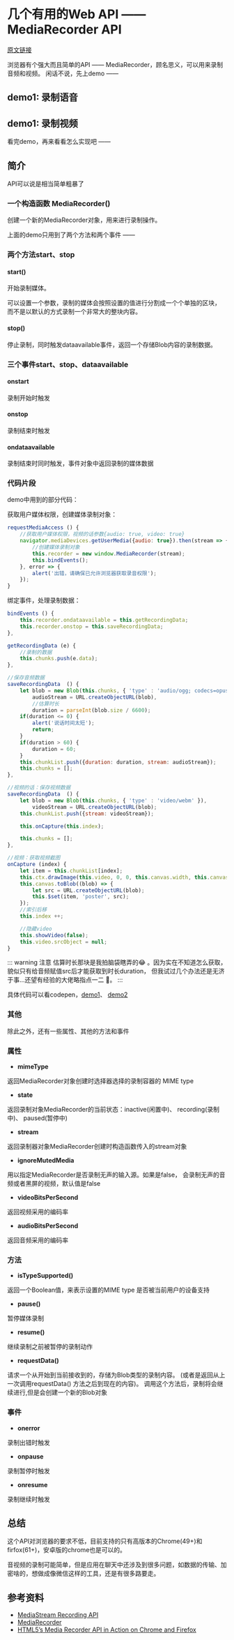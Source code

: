 # 几个有用的Web API —— MediaRecorder API

[原文链接](https://denzel.netlify.com/js/useful_webapis_mediarecorder.html?_=4535626519096512)

浏览器有个强大而且简单的API —— MediaRecorder，顾名思义，可以用来录制音频和视频。
闲话不说，先上demo ——

## demo1: 录制语音

<Recorder-Demo1/>

<show-in-codepen href="https://codepen.io/_tianxia/pen/JayxoG"></show-in-codepen>

## demo1: 录制视频

<Recorder-Demo2/>

<show-in-codepen href="https://codepen.io/_tianxia/pen/gdxqao"></show-in-codepen>

看完demo，再来看看怎么实现吧 ——

## 简介
API可以说是相当简单粗暴了

### 一个构造函数 MediaRecorder()
创建一个新的MediaRecorder对象，用来进行录制操作。


上面的demo只用到了两个方法和两个事件 ——

### 两个方法start、stop

#### start()

开始录制媒体。

可以设置一个参数，录制的媒体会按照设置的值进行分割成一个个单独的区块， 而不是以默认的方式录制一个非常大的整块内容。
#### stop()

停止录制，同时触发dataavailable事件，返回一个存储Blob内容的录制数据。

### 三个事件start、stop、dataavailable

#### onstart

录制开始时触发

#### onstop

录制结束时触发

#### ondataavailable

录制结束时同时触发，事件对象中返回录制的媒体数据

### 代码片段

demo中用到的部分代码：

获取用户媒体权限，创建媒体录制对象：
```js
requestMediaAccess () {
	//获取用户媒体权限，视频的话参数{audio: true, video: true}
    navigator.mediaDevices.getUserMedia({audio: true}).then(stream => {
    	//创建媒体录制对象
        this.recorder = new window.MediaRecorder(stream);
        this.bindEvents();
    }, error => {
        alert('出错，请确保已允许浏览器获取录音权限');
    });
}
```

绑定事件，处理录制数据：
```js
bindEvents () {
    this.recorder.ondataavailable = this.getRecordingData;
    this.recorder.onstop = this.saveRecordingData;
},

getRecordingData (e) {
	//录制的数据
    this.chunks.push(e.data);
},

//保存音频数据
saveRecordingData  () {
    let blob = new Blob(this.chunks, { 'type' : 'audio/ogg; codecs=opus' }),
        audioStream = URL.createObjectURL(blob),
        //估算时长
        duration = parseInt(blob.size / 6600);
    if(duration <= 0) {
        alert('说话时间太短');
        return;
    }
    if(duration > 60) {
        duration = 60;
    }
    this.chunkList.push({duration: duration, stream: audioStream});
    this.chunks = [];
},

//视频的话：保存视频数据
saveRecordingData  () {
    let blob = new Blob(this.chunks, { 'type' : 'video/webm' }),
        videoStream = URL.createObjectURL(blob);
    this.chunkList.push({stream: videoStream});

    this.onCapture(this.index);        

    this.chunks = [];
},

//视频：获取视频截图
onCapture (index) {
    let item = this.chunkList[index];
    this.ctx.drawImage(this.video, 0, 0, this.canvas.width, this.canvas.height);
    this.canvas.toBlob((blob) => {
        let src = URL.createObjectURL(blob);
        this.$set(item, 'poster', src);
    });
    //索引后移
    this.index ++;

    //隐藏video
    this.showVideo(false);
    this.video.srcObject = null;
}
```

::: warning 注意
估算时长那块是我拍脑袋瞎弄的😂 。因为实在不知道怎么获取，貌似只有给音频赋值src后才能获取到时长duration，
但我试过几个办法还是无济于事...还望有经验的大佬略指点一二 🙏。
:::

具体代码可以看codepen，[demo1](https://codepen.io/_tianxia/pen/JayxoG)、 [demo2](https://codepen.io/_tianxia/pen/gdxqao)

### 其他
除此之外，还有一些属性、其他的方法和事件

### 属性
- **mimeType**

返回MediaRecorder对象创建时选择器选择的录制容器的 MIME type 

- **state**

返回录制对象MediaRecorder的当前状态：inactive(闲置中)、 recording(录制中)、 paused(暂停中)

- **stream**

返回录制器对象MediaRecorder创建时构造函数传入的stream对象

- **ignoreMutedMedia**

用以指定MediaRecorder是否录制无声的输入源。如果是false， 会录制无声的音频或者黑屏的视频，默认值是false

- **videoBitsPerSecond**

返回视频采用的编码率

- **audioBitsPerSecond**

返回音频采用的编码率

### 方法
- **isTypeSupported()**

返回一个Boolean值，来表示设置的MIME type 是否被当前用户的设备支持

- **pause()**

暂停媒体录制

- **resume()**

继续录制之前被暂停的录制动作

- **requestData()**

请求一个从开始到当前接收到的，存储为Blob类型的录制内容。
(或者是返回从上一次调用requestData() 方法之后到现在的内容)。
调用这个方法后，录制将会继续进行,但是会创建一个新的Blob对象


### 事件
- **onerror**

录制出错时触发

- **onpause**

录制暂停时触发

- **onresume**

录制继续时触发


## 总结

这个API对浏览器的要求不低，目前支持的只有高版本的Chrome(49+)和firfox(61+)，安卓版的chrome也是可以的。

音视频的录制可能简单，但是应用在聊天中还涉及到很多问题，如数据的传输、加密啥的，想做成像微信这样的工具，还是有很多路要走。





## 参考资料
- [MediaStream Recording API](https://developer.mozilla.org/en-US/docs/Web/API/MediaStream_Recording_API)
- [MediaRecorder](https://developer.mozilla.org/en-US/docs/Web/API/MediaRecorder)
- [HTML5’s Media Recorder API in Action on Chrome and Firefox](https://addpipe.com/blog/mediarecorder-api/)
